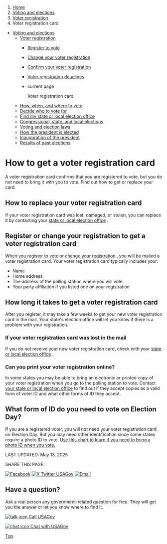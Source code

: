 1. [Home](/)
2. [Voting and elections](/voting-and-elections)
3. [Voter registration](/voter-registration)
4. Voter registration card

* [Voting and elections](/voting-and-elections)
  + [Voter registration](/voter-registration)
    - [Register to vote](/register-to-vote)
    - [Change your voter registration](/change-voter-registration)
    - [Confirm your voter registration](/confirm-voter-registration)
    - [Voter registration deadlines](/voter-registration-deadlines)
    - current page

      Voter registration card
  + [How, when, and where to vote](/how-to-vote)
  + [Decide who to vote for](/voter-research)
  + [Find my state or local election office](/state-election-office)
  + [Congressional, state, and local elections](/midterm-state-and-local-elections)
  + [Voting and election laws](/voting-laws)
  + [How the president is elected](/election)
  + [Inauguration of the president](/inauguration)
  + [Results of past elections](/election-results)

How to get a voter registration card
====================================

A voter registration card confirms that you are registered to vote, but you do not need to bring it with you to vote. Find out how to get or replace your card.

**How to replace your voter registration card**
-----------------------------------------------

If your voter registration card was lost, damaged, or stolen, you can replace it by contacting your
[state or local election office](/state-election-office)
.

**Register or change your registration to get a voter registration card**
-------------------------------------------------------------------------

[When you register to vote](https://vote.gov/)
or
[change your registration](/change-voter-registration)
, you will be mailed a voter registration card. Your voter registration card typically includes your:

* Name
* Home address
* The address of the polling station where you will vote
* Your party affiliation if you listed one on your registration

**How long it takes to get a voter registration card**
------------------------------------------------------

After you register, it may take a few weeks to get your new voter registration card in the mail. Your state's election office will let you know if there is a problem with your registration.

### **If your voter registration card was lost in the mail**

If you do not receive your new voter registration card, check with your
[state or local election office](https://www.usa.gov/state-election-office)
.

### **Can you print your voter registration online?**

In some states you may be able to bring an electronic or printed copy of your voter registration when you go to the polling station to vote. Contact
[your state or local election office](https://www.usa.gov/state-election-office)
to find out if they accept copies as a valid form of voter ID and what other forms of ID they accept.

**What form of ID do you need to vote on Election Day?**
--------------------------------------------------------

If you are a registered voter, you will not need your voter registration card on Election Day. But you may need other identification since some states require a photo ID to vote.
[Use this chart to learn if you need to bring a photo ID when you vote.](https://www.ncsl.org/elections-and-campaigns/voter-id#statebystate)

LAST UPDATED:
May 13, 2025

SHARE THIS PAGE:

[![Facebook](/themes/custom/usagov/images/social-media-icons/Facebook_Icon.svg)](https://www.facebook.com/sharer/sharer.php?u=https://www.usa.gov/voter-registration-card&v=3)
[![X Twitter USAGov](/themes/custom/usagov/images/social-media-icons/X_Twitter_Icon.svg?version=2)](https://twitter.com/intent/tweet?source=webclient&text=https://www.usa.gov/voter-registration-card)
[![Email](/themes/custom/usagov/images/social-media-icons/Email_Icon.svg?version=2)](mailto:?subject=https://www.usa.gov/voter-registration-card)

Have a question?
----------------

Ask a real person any government-related question for free. They will get you the answer or let you know where to find it.

[![talk icon](/themes/custom/usagov/images/ICONS_talk.png)
Call USAGov](/phone)

[![chat icon](/themes/custom/usagov/images/ICONS_chat.png)
Chat with USAGov](/chat)

[Top](#main-content)